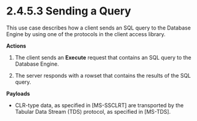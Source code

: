 <html dir="LTR" xmlns:mshelp="http://msdn.microsoft.com/mshelp" xmlns:ddue="http://ddue.schemas.microsoft.com/authoring/2003/5" xmlns:xlink="http://www.w3.org/1999/xlink" xmlns:tool="http://www.microsoft.com/tooltip">
    <head>
        <meta http-equiv="Content-Type" content="text/html; CHARSET=utf-8"></meta>
        <meta name="save" content="history"></meta>
        <title>2.4.5.3 Sending a Query</title>
        <xml>
            <mshelp:toctitle title="2.4.5.3 Sending a Query"></mshelp:toctitle>
            <mshelp:rltitle title="[MS-SSSO]: Sending a Query"></mshelp:rltitle>
            <mshelp:keyword index="A" term="279b33fc-496e-4f7e-82b6-b0b8a6d9bf27"></mshelp:keyword>
            <mshelp:attr name="DCSext.ContentType" value="open specification"></mshelp:attr>
            <mshelp:attr name="AssetID" value="279b33fc-496e-4f7e-82b6-b0b8a6d9bf27"></mshelp:attr>
            <mshelp:attr name="TopicType" value="kbRef"></mshelp:attr>
            <mshelp:attr name="DCSext.Title" value="[MS-SSSO]: Sending a Query" />
        </xml>
    </head>
    <body>
        <div id="header">
            <h1 class="heading">2.4.5.3 Sending a Query</h1>
        </div>
        <div id="mainSection">
            <div id="mainBody">
                <div id="allHistory" class="saveHistory"></div>
                <div id="sectionSection0" class="section" name="collapseableSection">
                    

<p>This use case describes how a client sends an SQL query to
the Database Engine by using one of the protocols in the client access library.</p>

<p><b>Actions</b></p>

<ol><li><p><span>    </span>The client sends
an <b>Execute</b> request that contains an SQL query to the Database Engine.</p>

</li><li><p><span>    </span>The server
responds with a rowset that contains the results of the SQL query.</p>

</li></ol><p><b>Payloads</b></p>

<ul><li><p><span><span> 
</span></span>CLR-type data, as specified in <mshelp:link keywords="77460aa9-8c2f-4449-a65e-1d649ebd77fa" tabindex="0">[MS-SSCLRT]</mshelp:link>
are transported by the Tabular Data Stream (TDS) protocol, as specified in <mshelp:link keywords="b46a581a-39de-4745-b076-ec4dbb7d13ec" tabindex="0">[MS-TDS]</mshelp:link>.</p>

</li></ul>
                </div>
            </div>
        </div>
    </body>
</html>